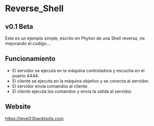 # Reverse_Shell
## v0.1 Beta

Este es un ejemplo simple, escrito en Phyton de una Shell reversa, ire mejorando el codigo....

## Funcionamiento

* El servidor se ejecuta en la máquina controladora y escucha en el puerto 4444.
* El cliente se ejecuta en la máquina objetivo y se conecta al servidor.
* El servidor envía comandos al cliente.
* El cliente ejecuta los comandos y envía la salida al servidor.

## Website
https://level23hacktools.com
